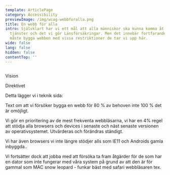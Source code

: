 ```yaml
---
template: ArticlePage
category: Accessibility
previewImage: /img/wcag-webbforalla.png
title: En webb för alla
intro: Självklart har vi ett mål att alla människor ska kunna komma åt våra
  tjänster och det vi gör Länsförsäkringar. Men det innebär fortfarande att vi
  måste bygga webben med vissa restriktioner de tar vi upp här.
wide: false
lang: false
hidden: false
contentTop: ''
---
```


<figure class="Image null "><img src="/img/wcag-en-webb-for-alla.png" srcset="/img/wcag-en-webb-for-alla.png 2x" alt=""><figcaption><div class="Image__caption"></div></figcaption></figure>

Vision

Direktivet

Detta lägger vi i teknik sida:

Text om att vi försöker bygga en webb för 80 % av behoven inte 100 % det är omöjligt.

Vi gör en prioritering av de mest frekventa webbläsarna, vi har en 4% regel att stödja alla browsers och devices i senaste och näst senaste versionen av operativsystemet. Utvärderas och förändras ständigt.

Vi har även browsers vi inte längre stödjer alls som IE11 och Androids gamla inbyggda..

Vi fortsätter dock att jobba med att försöka ta fram åtgärder för de som har en dator som inte fungerar med våra system på grund av att den är för gammal som MAC snow leopard - funkar bäst med safari webbläsaren tex.
